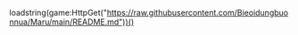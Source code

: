 loadstring(game:HttpGet("https://raw.githubusercontent.com/Bieoidungbuonnua/Maru/main/README.md"))()
